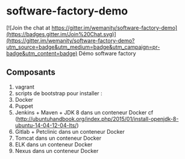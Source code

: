 # software-factory-demo

[![Join the chat at https://gitter.im/wemanity/software-factory-demo](https://badges.gitter.im/Join%20Chat.svg)](https://gitter.im/wemanity/software-factory-demo?utm_source=badge&utm_medium=badge&utm_campaign=pr-badge&utm_content=badge)
Démo software factory

## Composants
1. vagrant
2. scripts de bootstrap pour installer :
3. Docker
4. Puppet
5. Jenkins + Maven + JDK 8 dans un conteneur Docker cf (http://ubuntuhandbook.org/index.php/2015/01/install-openjdk-8-ubuntu-14-04-12-04-lts/)
6. Gitlab + Petclinic dans un conteneur Docker
7. Tomcat dans un conteneur Docker
8. ELK dans un conteneur Docker
9. Nexus dans un conteneur Docker
